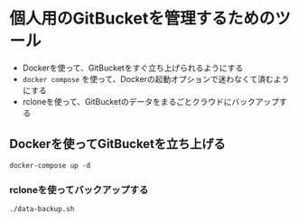 # 個人用のGitBucketを管理するためのツール

- Dockerを使って、GitBucketをすぐ立ち上げられるようにする
- `docker compose` を使って、Dockerの起動オプションで迷わなくて済むようにする
- rcloneを使って、GitBucketのデータをまるごとクラウドにバックアップする

## Dockerを使ってGitBucketを立ち上げる

```
docker-compose up -d
```

### rcloneを使ってバックアップする

```
./data-backup.sh
```
